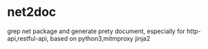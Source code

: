 # net2doc
grep net package and generate prety document, especially for http-api,restful-api, based on python3,mitmproxy jinja2
